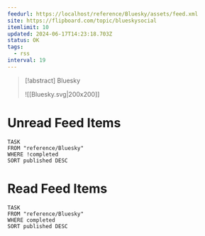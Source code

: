 ```yaml
---
feedurl: https://localhost/reference/Bluesky/assets/feed.xml
site: https://flipboard.com/topic/blueskysocial
itemlimit: 10
updated: 2024-06-17T14:23:18.703Z
status: OK
tags:
  - rss
interval: 19
---
```


> [!abstract] Bluesky
> 
>
> ![[Bluesky.svg|200x200]]
# Unread Feed Items
~~~dataview
TASK
FROM "reference/Bluesky"
WHERE !completed
SORT published DESC
~~~

# Read Feed Items
~~~dataview
TASK
FROM "reference/Bluesky"
WHERE completed
SORT published DESC
~~~
